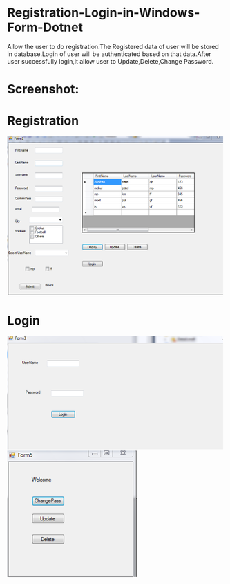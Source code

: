 # Registration-Login-in-Windows-Form-Dotnet
Allow the user to do registration.The Registered data of user will be stored in database.Login of user will be authenticated based on that data.After user successfully login,it allow user to Update,Delete,Change Password.
# Screenshot:
# Registration 
<img src="registr.PNG" width="500"></img>               
# Login
<img src="log.PNG" width="500"></img>
<img src="log2.PNG" width="300"></img>
